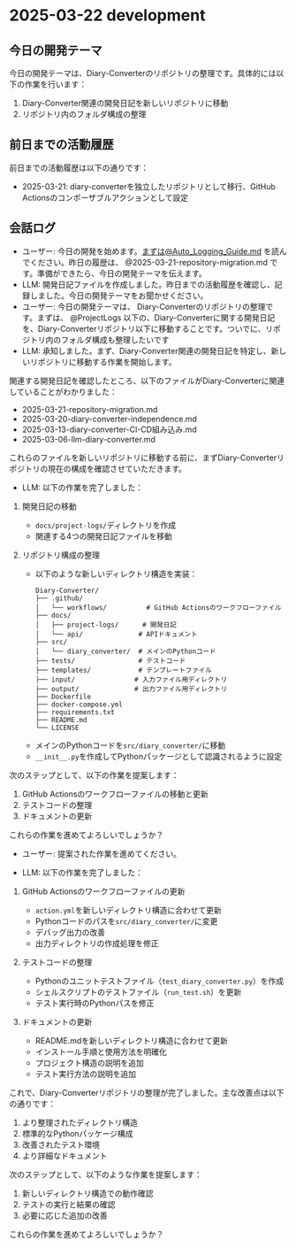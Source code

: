 # 2025-03-22 development

## 今日の開発テーマ

今日の開発テーマは、Diary-Converterのリポジトリの整理です。具体的には以下の作業を行います：
1. Diary-Converter関連の開発日記を新しいリポジトリに移動
2. リポジトリ内のフォルダ構成の整理

## 前日までの活動履歴

前日までの活動履歴は以下の通りです：
* 2025-03-21: diary-converterを独立したリポジトリとして移行、GitHub Actionsのコンポーザブルアクションとして設定

## 会話ログ

- ユーザー: 今日の開発を始めます。まずは@Auto_Logging_Guide.md を読んでください。昨日の履歴は、 @2025-03-21-repository-migration.md です。準備ができたら、今日の開発テーマを伝えます。
- LLM: 開発日記ファイルを作成しました。昨日までの活動履歴を確認し、記録しました。今日の開発テーマをお聞かせください。
- ユーザー: 今日の開発テーマは、 Diary-Converterのリポジトリの整理です。まずは、 @ProjectLogs 以下の、Diary-Converterに関する開発日記を、Diary-Converterリポジトリ以下に移動することです。ついでに、リポジトリ内のフォルダ構成も整理したいです
- LLM: 承知しました。まず、Diary-Converter関連の開発日記を特定し、新しいリポジトリに移動する作業を開始します。

関連する開発日記を確認したところ、以下のファイルがDiary-Converterに関連していることがわかりました：
* 2025-03-21-repository-migration.md
* 2025-03-20-diary-converter-independence.md
* 2025-03-13-diary-converter-CI-CD組み込み.md
* 2025-03-06-llm-diary-converter.md

これらのファイルを新しいリポジトリに移動する前に、まずDiary-Converterリポジトリの現在の構成を確認させていただきます。

- LLM: 以下の作業を完了しました：

1. 開発日記の移動
   - `docs/project-logs/`ディレクトリを作成
   - 関連する4つの開発日記ファイルを移動

2. リポジトリ構成の整理
   - 以下のような新しいディレクトリ構造を実装：
     ```
     Diary-Converter/
     ├── .github/
     │   └── workflows/          # GitHub Actionsのワークフローファイル
     ├── docs/
     │   ├── project-logs/      # 開発日記
     │   └── api/              # APIドキュメント
     ├── src/
     │   └── diary_converter/  # メインのPythonコード
     ├── tests/                # テストコード
     ├── templates/            # テンプレートファイル
     ├── input/               # 入力ファイル用ディレクトリ
     ├── output/              # 出力ファイル用ディレクトリ
     ├── Dockerfile
     ├── docker-compose.yml
     ├── requirements.txt
     ├── README.md
     └── LICENSE
     ```
   - メインのPythonコードを`src/diary_converter/`に移動
   - `__init__.py`を作成してPythonパッケージとして認識されるように設定

次のステップとして、以下の作業を提案します：
1. GitHub Actionsのワークフローファイルの移動と更新
2. テストコードの整理
3. ドキュメントの更新

これらの作業を進めてよろしいでしょうか？

- ユーザー: 提案された作業を進めてください。

- LLM: 以下の作業を完了しました：

1. GitHub Actionsのワークフローファイルの更新
   - `action.yml`を新しいディレクトリ構造に合わせて更新
   - Pythonコードのパスを`src/diary_converter/`に変更
   - デバッグ出力の改善
   - 出力ディレクトリの作成処理を修正

2. テストコードの整理
   - Pythonのユニットテストファイル（`test_diary_converter.py`）を作成
   - シェルスクリプトのテストファイル（`run_test.sh`）を更新
   - テスト実行時のPythonパスを修正

3. ドキュメントの更新
   - README.mdを新しいディレクトリ構造に合わせて更新
   - インストール手順と使用方法を明確化
   - プロジェクト構造の説明を追加
   - テスト実行方法の説明を追加

これで、Diary-Converterリポジトリの整理が完了しました。主な改善点は以下の通りです：

1. より整理されたディレクトリ構造
2. 標準的なPythonパッケージ構成
3. 改善されたテスト環境
4. より詳細なドキュメント

次のステップとして、以下のような作業を提案します：

1. 新しいディレクトリ構造での動作確認
2. テストの実行と結果の確認
3. 必要に応じた追加の改善

これらの作業を進めてよろしいでしょうか？ 